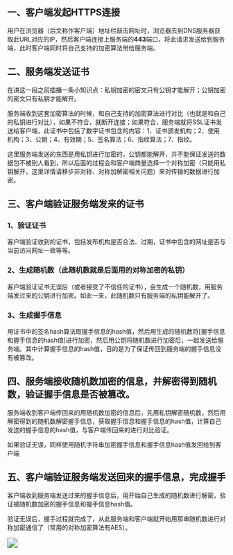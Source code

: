 ## 一、客户端发起HTTPS连接

用户在浏览器（后文称作客户端）地址栏敲击网址时，浏览器去到DNS服务器获取此URL对应的IP，然后客户端连接上服务端的**443**端口，将此请求发送给到服务端，此时客户端同时将自己支持的加密算法带给服务端。

## 二、服务端发送证书

在讲这一段之前插播一条小知识点：私钥加密的密文只有公钥才能解开；公钥加密的密文只有私钥才能解开。

服务端收到这套加密算法的时候，和自己支持的加密算法进行对比（也就是和自己的私钥进行对比），如果不符合，就断开连接；如果符合，服务端就将SSL证书发送给客户端，此证书中包括了数字证书包含的内容：1、证书颁发机构；2、使用机构；3、公钥；4、有效期；5、签名算法；6、指纹算法；7、指纹。

这里服务端发送的东西是用私钥进行加密的，公钥都能解开，并不能保证发送的数据包不被别人看到，所以后面的过程会和客户端商量选择一个对称加密（只能用私钥解开，这里详情请移步非对称、对称加解密相关问题）来对传输的数据进行加密。

## 三、客户端验证服务端发来的证书

### 1、验证证书

客户端验证收到的证书，包括发布机构是否合法、过期，证书中包含的网址是否与当前访问网址一致等等。

### 2、生成随机数（此随机数就是后面用的对称加密的私钥）

客户端验证证书无误后（或者接受了不信任的证书），会生成一个随机数，用服务端发过来的公钥进行加密。如此一来，此随机数只有服务端的私钥能解开了。

### 3、生成握手信息

用证书中的签名hash算法取握手信息的hash值，然后用生成的随机数将[握手信息和握手信息的hash值]进行加密，然后用公钥将随机数进行加密后，一起发送给服务端。其中计算握手信息的hash值，目的是为了保证传回到服务端的握手信息没有被篡改。

## 四、服务端接收随机数加密的信息，并解密得到随机数，验证握手信息是否被篡改。

服务端收到客户端传回来的用随机数加密的信息后，先用私钥解密随机数，然后用解密得到的随机数解密握手信息，获取握手信息和握手信息的hash值，计算自己发送的握手信息的hash值，与客户端传回来的进行对比验证。

如果验证无误，同样使用随机字符串加密握手信息和握手信息hash值发回给到客户端


## 五、客户端验证服务端发送回来的握手信息，完成握手

客户端收到服务端发送过来的握手信息后，用开始自己生成的随机数进行解密，验证被随机数加密的握手信息和握手信息hash值。

验证无误后，握手过程就完成了，从此服务端和客户端就开始用那串随机数进行对称加密通信了（常用的对称加密算法有AES）。

<img src="E:\Code\复习心得\res\picture\HTTPS建立连接过程.png" style="zoom:150%;" />

